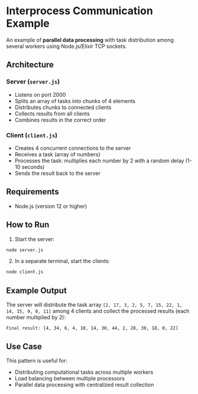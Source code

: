 # Interprocess Communication Example

An example of **parallel data processing** with task distribution among several workers using Node.js/Elixir TCP sockets.

## Architecture

### Server (`server.js`)
- Listens on port 2000
- Splits an array of tasks into chunks of 4 elements
- Distributes chunks to connected clients
- Collects results from all clients
- Combines results in the correct order

### Client (`client.js`)
- Creates 4 concurrent connections to the server
- Receives a task (array of numbers)
- Processes the task: multiplies each number by 2 with a random delay (1-10 seconds)
- Sends the result back to the server

## Requirements

- Node.js (version 12 or higher)

## How to Run

1. Start the server:
```bash
node server.js
```

2. In a separate terminal, start the clients:
```bash
node client.js
```

## Example Output

The server will distribute the task array `[2, 17, 3, 2, 5, 7, 15, 22, 1, 14, 15, 9, 0, 11]` among 4 clients and collect the processed results (each number multiplied by 2):

```
Final result: [4, 34, 6, 4, 10, 14, 30, 44, 2, 28, 30, 18, 0, 22]
```

## Use Case

This pattern is useful for:
- Distributing computational tasks across multiple workers
- Load balancing between multiple processors
- Parallel data processing with centralized result collection
